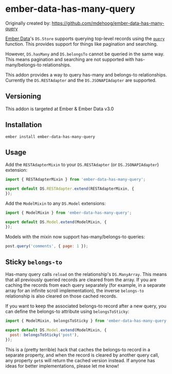 # ember-data-has-many-query

Originally created by: https://github.com/mdehoog/ember-data-has-many-query

[Ember Data](https://github.com/emberjs/data)'s `DS.Store` supports querying top-level records using the
[`query`](http://emberjs.com/api/data/classes/DS.Store.html#method_query) function. This provides support
for things like pagination and searching.

However, `DS.hasMany` and `DS.belongsTo` cannot be queried in the same way. This means pagination and searching are not
supported with has-many/belongs-to relationships.

This addon provides a way to query has-many and belongs-to relationships. Currently the `DS.RESTAdapter` and the
`DS.JSONAPIAdapter` are supported.

## Versioning

This addon is targeted at Ember & Ember Data v3.0

## Installation

`ember install ember-data-has-many-query`

## Usage

Add the `RESTAdapterMixin` to your `DS.RESTAdapter` (or `DS.JSONAPIAdapter`) extension:

```javascript
import { RESTAdapterMixin } from 'ember-data-has-many-query';

export default DS.RESTAdapter.extend(RESTAdapterMixin, {
});
```

Add the `ModelMixin` to any `DS.Model` extensions:

```javascript
import { ModelMixin } from 'ember-data-has-many-query';

export default DS.Model.extend(ModelMixin, {
});
```

Models with the mixin now support has-many/belongs-to queries:

```javascript
post.query('comments', { page: 1 });
```

## Sticky `belongs-to`

Has-many query calls `reload` on the relationship's `DS.ManyArray`. This means that all previously
queried records are cleared from the array. If you are caching the records from each query separately
(for example, in a separate array for an infinite scroll implementation), the inverse `belongs-to`
relationship is also cleared on those cached records.

If you want to keep the associated belongs-to record after a new query, you can define the belongs-to
attribute using `belongsToSticky`:

```javascript
import { ModelMixin, belongsToSticky } from 'ember-data-has-many-query';

export default DS.Model.extend(ModelMixin, {
  post: belongsToSticky('post'),
});
```

This is a (pretty terrible) hack that caches the belongs-to record in a separate property, and when the
record is cleared by another query call, any property `get`s will return the cached version instead. If
anyone has ideas for better implementations, please let me know!
